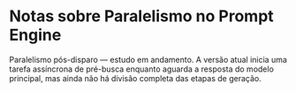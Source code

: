 # Notas sobre Paralelismo no Prompt Engine

Paralelismo pós-disparo — estudo em andamento. A versão atual inicia uma tarefa assíncrona de pré-busca enquanto aguarda a resposta do modelo principal, mas ainda não há divisão completa das etapas de geração.
